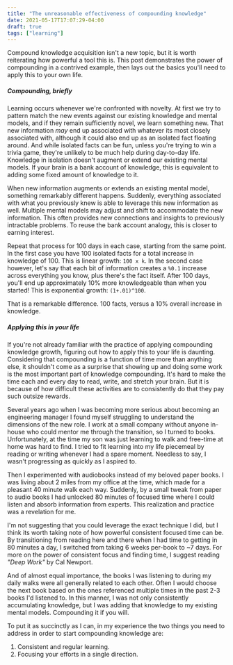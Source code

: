 ```yaml
---
title: "The unreasonable effectiveness of compounding knowledge"
date: 2021-05-17T17:07:29-04:00
draft: true
tags: ["learning"]
---
```


Compound knowledge acquisition isn't a new topic, but it is worth reiterating how powerful a tool this is.
This post demonstrates the power of compounding in a contrived example, then lays out the basics you'll need to apply this to your own life.

##### Compounding, briefly

Learning occurs whenever we're confronted with novelty.
At first we try to pattern match the new events against our existing knowledge and mental models, and if they remain sufficiently novel, we learn something new.
That new information _may_ end up associated with whatever its most closely associated with, although it could also end up as an isolated fact floating around.
And while isolated facts can be fun, unless you're trying to win a trivia game, they're unlikely to be much help during day-to-day life.
Knowledge in isolation doesn't augment or extend our existing mental models.
If your brain is a bank account of knowledge, this is equivalent to adding some fixed amount of knowledge to it.

When new information augments or extends an existing mental model, something remarkably different happens.
Suddenly, everything associated with what you previously knew is able to leverage this new information as well.
Multiple mental models may adjust and shift to accommodate the new information.
This often provides new connections and insights to previously intractable problems.
To reuse the bank account analogy, this is closer to earning interest.

Repeat that process for 100 days in each case, starting from the same point.
In the first case you have 100 isolated facts for a total increase in knowledge of 100.
This is linear growth: `100 x k`.
In the second case however, let's say that each bit of information creates a `%0.1` increase across everything you know, plus there's the fact itself.
After 100 days, you'll end up approximately 10% more knowledgeable than when you started!
This is exponential growth: `(1+.01)^100`.

That is a remarkable difference.
100 facts, versus a 10% overall increase in knowledge.

##### Applying this in your life

If you're not already familiar with the practice of applying compounding knowledge growth, figuring out how to apply this to your life is daunting.
Considering that compounding is a function of time more than anything else, it shouldn't come as a surprise that showing up and doing some work is the most important part of knowledge compounding.
It's hard to make the time each and every day to read, write, and stretch your brain.
But it is because of how difficult these activities are to consistently do that they pay such outsize rewards.

Several years ago when I was becoming more serious about becoming an engineering manager I found myself struggling to understand the dimensions of the new role.
I work at a small company without anyone in-house who could mentor me through the transition, so I turned to books.
Unfortunately, at the time my son was just learning to walk and free-time at home was hard to find.
I tried to fit learning into my life piecemeal by reading or writing whenever I had a spare moment.
Needless to say, I wasn't progressing as quickly as I aspired to.

Then I experimented with audiobooks instead of my beloved paper books.
I was living about 2 miles from my office at the time, which made for a pleasant 40 minute walk each way.
Suddenly, by a small tweak from paper to audio books I had unlocked 80 minutes of focused time where I could listen and absorb information from experts.
This realization and practice was a revelation for me.

I'm not suggesting that you could leverage the exact technique I did, but I think its worth taking note of how powerful consistent focused time can be.
By transitioning from reading here and there when I had time to getting in 80 minutes a day, I switched from taking 6 weeks per-book to ~7 days.
For more on the power of consistent focus and finding time, I suggest reading _"Deep Work"_ by Cal Newport.

And of almost equal importance, the books I was listening to during my daily walks were all generally related to each other.
Often I would choose the next book based on the ones referenced multiple times in the past 2-3 books I'd listened to.
In this manner, I was not only consistently accumulating knowledge, but I was adding that knowledge to my existing mental models.
Compounding it if you will.

To put it as succinctly as I can, in my experience the two things you need to address in order to start compounding knowledge are:
1. Consistent and regular learning.
2. Focusing your efforts in a single direction.
